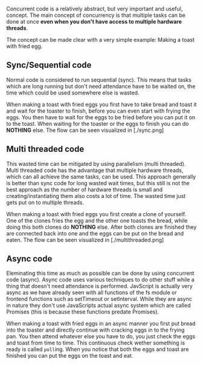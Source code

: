Concurrent code is a relatively abstract, but very important and useful, concept.
The main concept of concurrency is that multiple tasks can be done at once
**even when you don't have access to multiple hardware threads**.

The concept can be made clear with a very simple example: Making a toast with fried egg.

## Sync/Sequential code
Normal code is considered to run sequential (sync).
This means that tasks which are long running but don't need attendance have to be waited on, 
the time which could be used somewhere else is wasted.

When making a toast with fried eggs you first have to take bread and toast it and wait for the toaster to finish, 
before you can even start with frying the eggs. You then have to wait for the eggs to be fried before you can put
it on to the toast. When waiting for the toaster or the eggs to finish you can do **NOTHING** else.
The flow can be seen visualized in [./sync.png]

## Multi threaded code
This wasted time can be mitigated by using parallelism (multi threaded).
Multi threaded code has the advantage that multiple hardware threads, which can all achieve the
same tasks, can be used. This approach generally is better than sync code for long wasted wait times,
but this still is not the best approach as the number of hardware threads is small and 
creating/instantiating them also costs a lot of time. The wasted time just gets put on to multiple threads.

When making a toast with fried eggs you first create a clone of yourself. One of the clones
fries the egg and the other one toasts the bread, while doing this both clones do **NOTHING** else.
After both clones are finished they are connected back into one and the eggs can be put on the bread and eaten.
The flow can be seen visualized in [./multithreaded.png]

## Async code
Eleminating this time as much as possible can be done by using concurrent code (async).
Async code uses various techniques to do other stuff while a thing that doesn't need attendance is
performed. JavScript is actually very async as we have already seen with all functions of the fs module
or frontend functions such as setTimeout or setInterval. While they are async in nature they don't use 
JavaScripts actual async system which are called Promises (this is because these functions predate Promises).

When making a toast with fried eggs in an async manner you first put bread into the toaster and directly continue with
cracking eggs in to the frying pan. You then attend whatever else you have to do, you just check the eggs and toast
from time to time. This continuous check wether something is ready is called `poll`ing.
When you notice that both the eggs and toast are finished you can put the eggs on the toast and eat.

